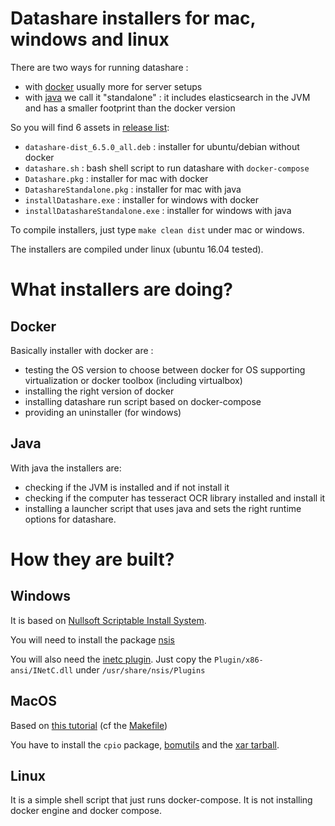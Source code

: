 # Datashare installers for mac, windows and linux

There are two ways for running datashare : 

* with [docker](https://www.docker.com/) usually more for server setups
* with [java](https://www.java.com) we call it "standalone" : it includes elasticsearch in the JVM and has a smaller footprint than the docker version

So you will find 6 assets in [release list]():
* `datashare-dist_6.5.0_all.deb` : installer for ubuntu/debian without docker
* `datashare.sh` :  bash shell script to run datashare with `docker-compose`
* `Datashare.pkg` : installer for mac with docker 
* `DatashareStandalone.pkg` : installer for mac with java
* `installDatashare.exe` : installer for windows with docker
* `installDatashareStandalone.exe` : installer for windows with java

To compile installers, just type `make clean dist` under mac or windows.

The installers are compiled under linux (ubuntu 16.04 tested).

# What installers are doing?

## Docker

Basically installer with docker are : 
* testing the OS version to choose between docker for OS supporting virtualization or docker toolbox (including virtualbox)
* installing the right version of docker
* installing datashare run script based on docker-compose
* providing an uninstaller (for windows)

## Java

With java the installers are: 

* checking if the JVM is installed and if not install it
* checking if the computer has tesseract OCR library installed and install it
* installing a launcher script that uses java and sets the right runtime options for datashare.

# How they are built?
## Windows

It is based on [Nullsoft Scriptable Install System](http://nsis.sourceforge.net). 

You will need to install the package [nsis](https://packages.ubuntu.com/search?keywords=nsis) 

You will also need the [inetc plugin](http://nsis.sourceforge.net/Inetc_plug-in). Just copy the `Plugin/x86-ansi/INetC.dll` under `/usr/share/nsis/Plugins`  

## MacOS 

Based on [this tutorial](http://bomutils.dyndns.org/tutorial.html) (cf the [Makefile](mac/Makefile))

You have to install the `cpio` package, [bomutils](https://github.com/hogliux/bomutils) and the [xar tarball](https://storage.googleapis.com/google-code-archive-downloads/v2/code.google.com/xar/xar-1.5.2.tar.gz).

## Linux

It is a simple shell script that just runs docker-compose. It is not installing docker engine and docker compose.
